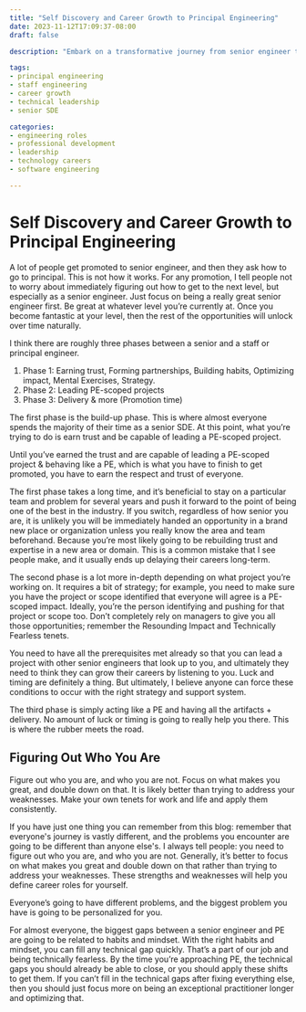 ```yaml
---
title: "Self Discovery and Career Growth to Principal Engineering"
date: 2023-11-12T17:09:37-08:00
draft: false

description: "Embark on a transformative journey from senior engineer to principal engineering roles. Learn the crucial phases—earning trust, leading impactful projects, and mastering delivery—for a seamless ascent in your engineering career. Discover the keys to self-discovery, effective strategy, and addressing the unique challenges on the path to becoming a Principal Engineer. Navigate through personalized insights on habits, mindset, and defining your unique journey in the dynamic world of software engineering."

tags:
- principal engineering
- staff engineering
- career growth
- technical leadership
- senior SDE

categories:
- engineering roles
- professional development
- leadership
- technology careers
- software engineering

---
```


# Self Discovery and Career Growth to Principal Engineering

A lot of people get promoted to senior engineer, and then they ask how to go to principal. This is not how it works. For any promotion, I tell people not to worry about immediately figuring out how to get to the next level, but especially as a senior engineer. Just focus on being a really great senior engineer first. Be great at whatever level you’re currently at. Once you become fantastic at your level, then the rest of the opportunities will unlock over time naturally.

I think there are roughly three phases between a senior and a staff or principal engineer.

1. Phase 1: Earning trust, Forming partnerships, Building habits, Optimizing impact, Mental Exercises, Strategy.
2. Phase 2: Leading PE-scoped projects
3. Phase 3: Delivery & more (Promotion time)

The first phase is the build-up phase. This is where almost everyone spends the majority of their time as a senior SDE. At this point, what you’re trying to do is earn trust and be capable of leading a PE-scoped project.

Until you’ve earned the trust and are capable of leading a PE-scoped project & behaving like a PE, which is what you have to finish to get promoted, you have to earn the respect and trust of everyone.

The first phase takes a long time, and it’s beneficial to stay on a particular team and problem for several years and push it forward to the point of being one of the best in the industry. If you switch, regardless of how senior you are, it is unlikely you will be immediately handed an opportunity in a brand new place or organization unless you really know the area and team beforehand. Because you’re most likely going to be rebuilding trust and expertise in a new area or domain. This is a common mistake that I see people make, and it usually ends up delaying their careers long-term.

The second phase is a lot more in-depth depending on what project you’re working on. It requires a bit of strategy; for example, you need to make sure you have the project or scope identified that everyone will agree is a PE-scoped impact. Ideally, you’re the person identifying and pushing for that project or scope too. Don’t completely rely on managers to give you all those opportunities; remember the Resounding Impact and Technically Fearless tenets.

You need to have all the prerequisites met already so that you can lead a project with other senior engineers that look up to you, and ultimately they need to think they can grow their careers by listening to you. Luck and timing are definitely a thing. But ultimately, I believe anyone can force these conditions to occur with the right strategy and support system.

The third phase is simply acting like a PE and having all the artifacts + delivery. No amount of luck or timing is going to really help you there. This is where the rubber meets the road.

## Figuring Out Who You Are

Figure out who you are, and who you are not. Focus on what makes you great, and double down on that. It is likely better than trying to address your weaknesses. Make your own tenets for work and life and apply them consistently.

If you have just one thing you can remember from this blog: remember that everyone's journey is vastly different, and the problems you encounter are going to be different than anyone else's. I always tell people: you need to figure out who you are, and who you are not. Generally, it’s better to focus on what makes you great and double down on that rather than trying to address your weaknesses. These strengths and weaknesses will help you define career roles for yourself.

Everyone’s going to have different problems, and the biggest problem you have is going to be personalized for you.

For almost everyone, the biggest gaps between a senior engineer and PE are going to be related to habits and mindset. With the right habits and mindset, you can fill any technical gap quickly. That’s a part of our job and being technically fearless. By the time you’re approaching PE, the technical gaps you should already be able to close, or you should apply these shifts to get them. If you can’t fill in the technical gaps after fixing everything else, then you should just focus more on being an exceptional practitioner longer and optimizing that.